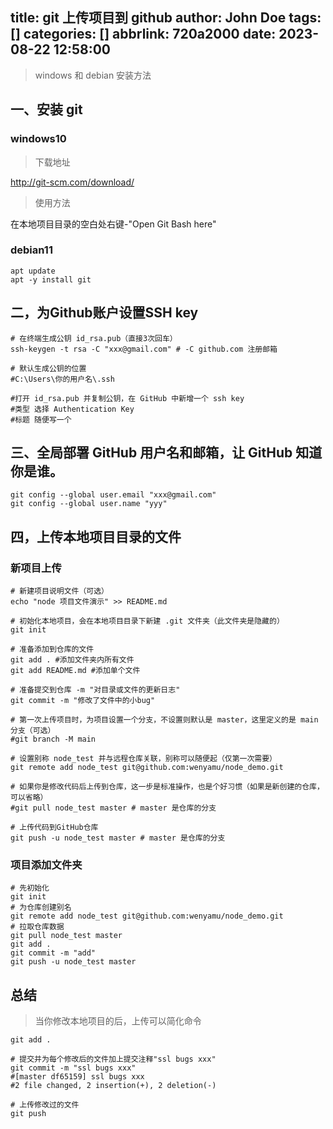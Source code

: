 title: git 上传项目到 github
author: John Doe
tags: []
categories: []
abbrlink: 720a2000
date: 2023-08-22 12:58:00
---
> windows 和 debian 安装方法
<!-- more -->
<!-- toc -->
## 一、安装 git
### windows10
> 下载地址

http://git-scm.com/download/
> 使用方法

在本地项目目录的空白处右键-"Open Git Bash here"

### debian11
```shell
apt update
apt -y install git
```

## 二，为Github账户设置SSH key
```shell
# 在终端生成公钥 id_rsa.pub（直接3次回车）
ssh-keygen -t rsa -C "xxx@gmail.com" # -C github.com 注册邮箱

# 默认生成公钥的位置
#C:\Users\你的用户名\.ssh

#打开 id_rsa.pub 并复制公钥，在 GitHub 中新增一个 ssh key
#类型 选择 Authentication Key
#标题 随便写一个
```
## 三、全局部署 GitHub 用户名和邮箱，让 GitHub 知道你是谁。
```shell
git config --global user.email "xxx@gmail.com"
git config --global user.name "yyy"
```
## 四，上传本地项目目录的文件
### 新项目上传
```shell
# 新建项目说明文件（可选）
echo "node 项目文件演示" >> README.md

# 初始化本地项目，会在本地项目目录下新建 .git 文件夹（此文件夹是隐藏的）
git init

# 准备添加到仓库的文件
git add . #添加文件夹内所有文件
git add README.md #添加单个文件

# 准备提交到仓库 -m "对目录或文件的更新日志"
git commit -m "修改了文件中的小bug"

# 第一次上传项目时，为项目设置一个分支，不设置则默认是 master，这里定义的是 main 分支（可选）
#git branch -M main

# 设置别称 node_test 并与远程仓库关联，别称可以随便起（仅第一次需要）
git remote add node_test git@github.com:wenyamu/node_demo.git

# 如果你是修改代码后上传到仓库，这一步是标准操作，也是个好习惯（如果是新创建的仓库，可以省略）
#git pull node_test master # master 是仓库的分支

# 上传代码到GitHub仓库
git push -u node_test master # master 是仓库的分支
```
### 项目添加文件夹
```shell
# 先初始化
git init
# 为仓库创建别名
git remote add node_test git@github.com:wenyamu/node_demo.git
# 拉取仓库数据
git pull node_test master
git add .
git commit -m "add"
git push -u node_test master
```

## 总结
> 当你修改本地项目的后，上传可以简化命令
```shell
git add .

# 提交并为每个修改后的文件加上提交注释"ssl bugs xxx"
git commit -m "ssl bugs xxx"
#[master df65159] ssl bugs xxx
#2 file changed, 2 insertion(+), 2 deletion(-)

# 上传修改过的文件
git push

```